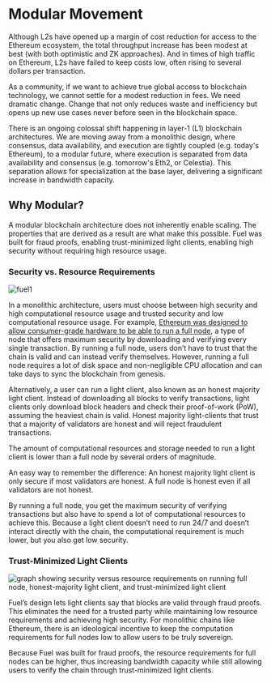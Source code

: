 # Modular Movement

Although L2s have opened up a margin of cost reduction for access to the Ethereum ecosystem, the total throughput increase has been modest at best (with both optimistic and ZK approaches). And in times of high traffic on Ethereum, L2s have failed to keep costs low, often rising to several dollars per transaction.

As a community, if we want to achieve true global access to blockchain technology, we cannot settle for a modest reduction in fees. We need dramatic change. Change that not only reduces waste and inefficiency but opens up new use cases never before seen in the blockchain space.

There is an ongoing colossal shift happening in layer-1 (L1) blockchain architectures. We are moving away from a monolithic design, where consensus, data availability, and execution are tightly coupled (e.g. today's Ethereum), to a modular future, where execution is separated from data availability and consensus (e.g. tomorrow's Eth2, or Celestia). This separation allows for specialization at the base layer, delivering a significant increase in bandwidth capacity.


## Why Modular?

A modular blockchain architecture does not inherently enable scaling. The properties that are derived as a result are what make this possible. Fuel was built for fraud proofs, enabling trust-minimized light clients, enabling high security without requiring high resource usage.

### Security vs. Resource Requirements

![fuel1](https://user-images.githubusercontent.com/15346823/187789550-382eb91d-1a1d-4cf7-a26c-c82e6e8a12f9.png)

In a monolithic architecture, users must choose between high security and high computational resource usage and trusted security and low computational resource usage. For example, [Ethereum was designed to allow consumer-grade hardware to be able to run a full node](https://ethereum.org/en/run-a-node/), a type of node that offers maximum security by downloading and verifying every single transaction. By running a full node, users don’t have to trust that the chain is valid and can instead verify themselves. However, running a full node requires a lot of disk space and non-negligible CPU allocation and can take days to sync the blockchain from genesis.

Alternatively, a user can run a light client, also known as an honest majority light client. Instead of downloading all blocks to verify transactions, light clients only download block headers and check their proof-of-work (PoW), assuming the heaviest chain is valid. Honest majority light-clients that trust that a majority of validators are honest and will reject fraudulent transactions.



The amount of computational resources and storage needed to run a light client is lower than a full node by several orders of magnitude.

An easy way to remember the difference: An honest majority light client is only secure if most validators are honest. A full node is honest even if all validators are not honest.

By running a full node, you get the maximum security of verifying transactions but also have to spend a lot of computational resources to achieve this. Because a light client doesn’t need to run 24/7 and doesn’t interact directly with the chain, the computational requirement is much lower, but you also get low security.

### Trust-Minimized Light Clients

![graph showing security versus resource requirements on running full node, honest-majority light client, and trust-minimized light client](https://user-images.githubusercontent.com/15346823/187777361-785ce2a4-9db5-4e52-aeaf-f3c4825c8520.png)

Fuel’s design lets light clients say that blocks are valid through fraud proofs. This eliminates the need for a trusted party while maintaining low resource requirements and achieving high security. For monolithic chains like Ethereum, there is an ideological incentive to keep the computation requirements for full nodes low to allow users to be truly sovereign.

Because Fuel was built for fraud proofs, the resource requirements for full nodes can be higher, thus increasing bandwidth capacity while still allowing users to verify the chain through trust-minimized light clients.
